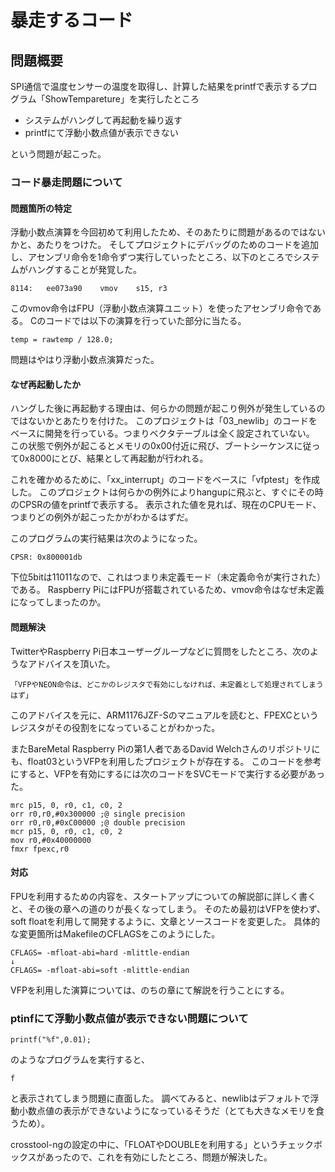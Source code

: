 # 暴走するコード

## 問題概要
SPI通信で温度センサーの温度を取得し、計算した結果をprintfで表示するプログラム「ShowTempareture」を実行したところ

 * システムがハングして再起動を繰り返す
 * printfにて浮動小数点値が表示できない

という問題が起こった。

### コード暴走問題について
#### 問題箇所の特定
浮動小数点演算を今回初めて利用したため、そのあたりに問題があるのではないかと、あたりをつけた。
そしてプロジェクトにデバッグのためのコードを追加し、アセンブリ命令を1命令ずつ実行していったところ、以下のところでシステムがハングすることが発覚した。
```
8114:	ee073a90 	vmov	s15, r3
```
このvmov命令はFPU（浮動小数点演算ユニット）を使ったアセンブリ命令である。
Cのコードでは以下の演算を行っていた部分に当たる。
```
temp = rawtemp / 128.0;
```
問題はやはり浮動小数点演算だった。

#### なぜ再起動したか
ハングした後に再起動する理由は、何らかの問題が起こり例外が発生しているのではないかとあたりを付けた。
このプロジェクトは「03_newlib」のコードをベースに開発を行っている。つまりベクタテーブルは全く設定されていない。
この状態で例外が起こるとメモリの0x00付近に飛び、ブートシーケンスに従って0x8000にとび、結果として再起動が行われる。

これを確かめるために、「xx_interrupt」のコードをベースに「vfptest」を作成した。
このプロジェクトは何らかの例外によりhangupに飛ぶと、すぐにその時のCPSRの値をprintfで表示する。
表示された値を見れば、現在のCPUモード、つまりどの例外が起こったかがわかるはずだ。

このプログラムの実行結果は次のようになった。
```
CPSR: 0x800001db
```
下位5bitは11011なので、これはつまり未定義モード（未定義命令が実行された）である。
Raspberry PiにはFPUが搭載されているため、vmov命令はなぜ未定義になってしまったのか。


#### 問題解決
TwitterやRaspberry Pi日本ユーザーグループなどに質問をしたところ、次のようなアドバイスを頂いた。
```
「VFPやNEON命令は、どこかのレジスタで有効にしなければ、未定義として処理されてしまうはず」
```
このアドバイスを元に、ARM1176JZF-Sのマニュアルを読むと、FPEXCというレジスタがその役割をになっていることがわかった。

またBareMetal Raspberry Piの第1人者であるDavid Welchさんのリポジトリにも、float03というVFPを利用したプロジェクトが存在する。
このコードを参考にすると、VFPを有効にするには次のコードをSVCモードで実行する必要があった。
```
mrc p15, 0, r0, c1, c0, 2
orr r0,r0,#0x300000 ;@ single precision
orr r0,r0,#0xC00000 ;@ double precision
mcr p15, 0, r0, c1, c0, 2
mov r0,#0x40000000
fmxr fpexc,r0
```

#### 対応
FPUを利用するための内容を、スタートアップについての解説部に詳しく書くと、その後の章への道のりが長くなってしまう。
そのため最初はVFPを使わず、soft floatを利用して開発するように、文章とソースコードを変更した。
具体的な変更箇所はMakefileのCFLAGSをこのようにした。
```
CFLAGS= -mfloat-abi=hard -mlittle-endian
↓
CFLAGS= -mfloat-abi=soft -mlittle-endian
```
VFPを利用した演算については、のちの章にて解説を行うことにする。


### ptinfにて浮動小数点値が表示できない問題について
```
printf("%f",0.01);
```
のようなプログラムを実行すると、
```
f
```
と表示されてしまう問題に直面した。
調べてみると、newlibはデフォルトで浮動小数点値の表示ができないようになっているそうだ（とても大きなメモリを食うため）。

crosstool-ngの設定の中に、「FLOATやDOUBLEを利用する」というチェックボックスがあったので、これを有効にしたところ、問題が解決した。
